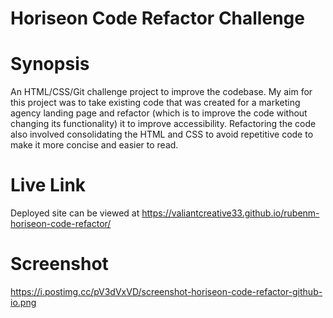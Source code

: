 # Horiseon Code Refactor Challenge

# Synopsis
An HTML/CSS/Git challenge project to improve the codebase. My aim for this project was to take existing code that was created for a marketing agency landing page and refactor (which is to improve the code without changing its functionality) it to improve accessibility. Refactoring the code also involved consolidating the HTML and CSS to avoid repetitive code to make it more concise and easier to read.

# Live Link 
Deployed site can be viewed at https://valiantcreative33.github.io/rubenm-horiseon-code-refactor/

# Screenshot
https://i.postimg.cc/pV3dVxVD/screenshot-horiseon-code-refactor-github-io.png
